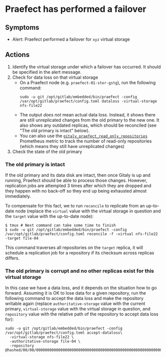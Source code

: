 # Praefect has performed a failover

## Symptoms

* Alert: Praefect performed a failover for `xyz` virtual storage

## Actions

1. Identify the virtual storage under which a failover has occurred. It should be specified in the alert message.
1. Check for data loss on that virtual storage
    * On a Praefect node (e.g. `praefect-01-stor-gstg`), run the following command:
        ```
        sudo -u git /opt/gitlab/embedded/bin/praefect -config /var/opt/gitlab/praefect/config.toml dataloss -virtual-storage nfs-file22
        ```
    * The output *does not* mean actual data loss. Instead, it shows
      there are still unreplicated changes from the old primary to the new one.
      It also shows any outdated replicas, which should be reconciled (see "The old primary is intact" below).
    * You can also use the
      [`gitaly_praefect_read_only_repositories`][read-only-metric] Prometheus
      metric to track the number of read-only repositories (which means they
      still have unreplicated changes)
1. Check the state of the old primary

### The old primary is intact

If the old primary and its data disk are intact, then once Gitaly is up and
running, Praefect should be able to process those changes. However, replication
jobs are attempted 3 times after which they are dropped and they happen
with no back-off so they end up being exhausted almost immediately.

To compensate for this fact, we to run `reconcile` to replicate from an
up-to-date node (replace the `virtual` value with the virtual storage in
question and the `target` value with the up-to-date node):

```
$ tmux # Next command can take some time to finish
$ sudo -u git /opt/gitlab/embedded/bin/praefect -config /var/opt/gitlab/praefect/config.toml reconcile -f -virtual nfs-file22 -target file-04
```

This command traverses all repositories on the `target` replica, it will
schedule a replication job for a repository if its checksum across replicas
differs.

### The old primary is corrupt and no other replicas exist for this virtual storage

In this case we have a data loss, and it depends on the situation how to go
forward. Assuming it is OK to lose data for a given repository, run the
following command to accept the data loss and make the repository writable
again (replace `authoritative-storage` value with the current primary,
`virtual-storage` value with the virtual storage in question, and `repository`
value with the relative path of the repository to accept data loss for):

```
sudo -u git /opt/gitlab/embedded/bin/praefect -config /var/opt/gitlab/praefect/config.toml accept-dataloss\
  -virtual-storage nfs-file22 \
  -authoritative-storage file-04 \
  -repository @hashed/00/00/0000000000000000000000000000000000000000000000000000000000000000.git
```

[read-only-metric]: https://thanos-query.ops.gitlab.net/graph?g0.range_input=1h&g0.max_source_resolution=0s&g0.expr=max(gitaly_praefect_read_only_repositories%7Benv%3D%22gprd%22%2Cvirtual_storage%3D%22praefect-file01%22%7D)&g0.tab=0

